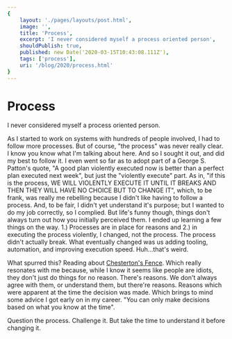 ```yaml
---
{
    layout: './pages/layouts/post.html',
    image: '',
    title: 'Process',
    excerpt: 'I never considered myself a process oriented person',
    shouldPublish: true,
    published: new Date('2020-03-15T10:43:08.111Z'),
    tags: ['process'],
    uri: '/blog/2020/process.html'
}
---
```

# Process

I never considered myself a process oriented person.

As I started to work on systems with hundreds of people involved, I had to follow more processes. But of course, "the process" was never really clear. I know you know what I'm talking about here. And so I sought it out, and did my best to follow it. I even went so far as to adopt part of a George S. Patton's quote, "A good plan violently executed now is better than a perfect plan executed next week", but just the "violently execute" part. As in, "if this is the process, WE WILL VIOLENTLY EXECUTE IT UNTIL IT BREAKS AND THEN THEY WILL HAVE NO CHOICE BUT TO CHANGE IT", which, to be frank, was really me rebelling because I didn't like having to follow a process. And, to be fair, I didn't yet understand it's purpose; but I wanted to do my job correctly, so I complied. But life's funny though, things don't always turn out how you initially perceived them. I ended up learning a few things on the way. 1.) Processes are in place for reasons and 2.) in executing the process violently, I changed, not the process. The process didn't actually break. What eventually changed was us adding tooling, automation, and improving execution speed. Huh...that's weird.

What spurred this? Reading about [Chesterton's Fence](https://fs.blog/2020/03/chestertons-fence/). Which really resonates with me because, while I know it seems like people are idiots, they don't just do things for no reason. There's reasons. We don't always agree with them, or understand them, but there're reasons. Reasons which were apparent at the time the decision was made. Which brings to mind some advice I got early on in my career. "You can only make decisions based on what you know at the time".

Question the process. Challenge it. But take the time to understand it before changing it.
